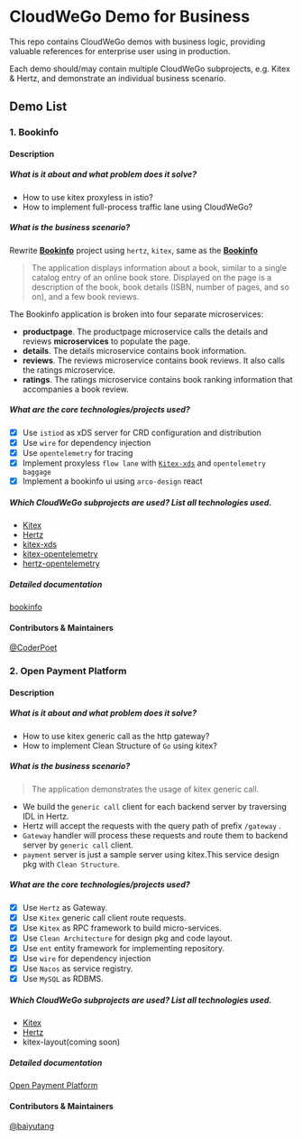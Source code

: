 # CloudWeGo Demo for Business

This repo contains CloudWeGo demos with business logic, providing valuable references for enterprise user using in production.

Each demo should/may contain multiple CloudWeGo subprojects, e.g. Kitex & Hertz, and demonstrate an individual business scenario.

## Demo List

### 1. Bookinfo

#### Description
##### What is it about and what problem does it solve?
- How to use kitex proxyless in istio?
- How to implement full-process traffic lane using CloudWeGo?

##### What is the business scenario?
Rewrite **[Bookinfo](https://istio.io/latest/docs/examples/bookinfo/)** project using `hertz`, `kitex`, same as the **[Bookinfo](https://istio.io/latest/docs/examples/bookinfo/)**

> The application displays information about a book, similar to a single catalog entry of an online book store. Displayed on the page is a description of the book, book details (ISBN, number of pages, and so on), and a few book reviews.

The Bookinfo application is broken into four separate microservices:

- **productpage**. The productpage microservice calls the details and reviews **microservices** to populate the page.
- **details**. The details microservice contains book information.
- **reviews**. The reviews microservice contains book reviews. It also calls the ratings microservice.
- **ratings**. The ratings microservice contains book ranking information that accompanies a book review.

##### What are the core technologies/projects used?

- [x] Use `istiod` as xDS server for CRD configuration and distribution
- [x] Use `wire` for dependency injection
- [x] Use `opentelemetry` for tracing
- [x] Implement proxyless `flow lane` with [`Kitex-xds`](https://github.com/kitex-contrib/xds) and `opentelemetry baggage`
- [x] Implement a bookinfo ui using `arco-design` react

##### Which CloudWeGo subprojects are used? List all technologies used.
- [Kitex](https://github.com/cloudwego/kitex)
- [Hertz](https://github.com/cloudwego/hertz)
- [kitex-xds](https://github.com/kitex-contrib/xds)
- [kitex-opentelemetry](https://github.com/kitex-contrib/obs-opentelemetry)
- [hertz-opentelemetry](https://github.com/hertz-contrib/obs-opentelemetry)

##### Detailed documentation
[bookinfo](./bookinfo/README.md)

#### Contributors & Maintainers
[@CoderPoet](https://github.com/CoderPoet)


### 2. Open Payment Platform

#### Description
##### What is it about and what problem does it solve?
- How to use kitex generic call as the http gateway?
- How to implement Clean Structure of `Go` using kitex?

##### What is the business scenario?
> The application demonstrates the usage of kitex generic call.

- We build the `generic call` client for each backend server by traversing IDL in Hertz.
- Hertz will accept the requests with the query path of prefix `/gateway` .
- `Gateway` handler will process these requests and route them to backend server by `generic call` client.
- `payment` server is just a sample server using kitex.This service design pkg with `Clean Structure`.

##### What are the core technologies/projects used?

- [x] Use `Hertz` as Gateway.
- [x] Use `Kitex` generic call client route requests.
- [x] Use `Kitex` as RPC framework to build micro-services.
- [x] Use `Clean Architecture` for design pkg and code layout.
- [x] Use `ent` entity framework for implementing repository.
- [x] Use `wire` for dependency injection
- [x] Use `Nacos` as service registry.
- [x] Use `MySQL` as RDBMS.

##### Which CloudWeGo subprojects are used? List all technologies used.
- [Kitex](https://github.com/cloudwego/kitex)
- [Hertz](https://github.com/cloudwego/hertz)
- kitex-layout(coming soon)

##### Detailed documentation
[Open Payment Platform](./open-payment-platform/README.md)

#### Contributors & Maintainers
[@baiyutang](https://github.com/baiyutang)

